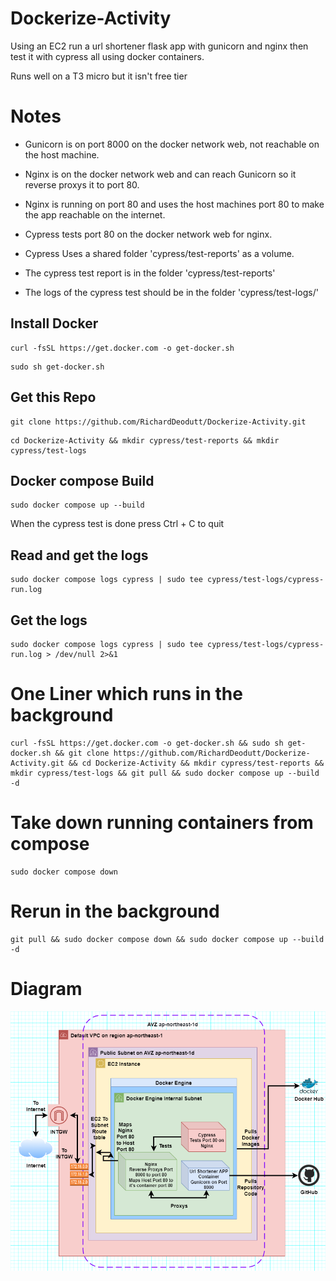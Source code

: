 # Dockerize-Activity

Using an EC2 run a url shortener flask app with gunicorn and nginx then test it with cypress all using docker containers. 

Runs well on a T3 micro but it isn't free tier

# Notes

- Gunicorn is on port 8000 on the docker network web, not reachable on the host machine. 

- Nginx is on the docker network web and can reach Gunicorn so it reverse proxys it to port 80. 

- Nginx is running on port 80 and uses the host machines port 80 to make the app reachable on the internet. 

- Cypress tests port 80 on the docker network web for nginx.

- Cypress Uses a shared folder 'cypress/test-reports' as a volume.

- The cypress test report is in the folder 'cypress/test-reports'

- The logs of the cypress test should be in the folder 'cypress/test-logs/'

## Install Docker

```
curl -fsSL https://get.docker.com -o get-docker.sh
```

```
sudo sh get-docker.sh
```

## Get this Repo

```
git clone https://github.com/RichardDeodutt/Dockerize-Activity.git
```

```
cd Dockerize-Activity && mkdir cypress/test-reports && mkdir cypress/test-logs
```

## Docker compose Build

```
sudo docker compose up --build
```

When the cypress test is done press Ctrl + C to quit

## Read and get the logs

```
sudo docker compose logs cypress | sudo tee cypress/test-logs/cypress-run.log
```

## Get the logs

```
sudo docker compose logs cypress | sudo tee cypress/test-logs/cypress-run.log > /dev/null 2>&1
```

# One Liner which runs in the background

```
curl -fsSL https://get.docker.com -o get-docker.sh && sudo sh get-docker.sh && git clone https://github.com/RichardDeodutt/Dockerize-Activity.git && cd Dockerize-Activity && mkdir cypress/test-reports && mkdir cypress/test-logs && git pull && sudo docker compose up --build -d
```

# Take down running containers from compose

```
sudo docker compose down
```

# Rerun in the background

```
git pull && sudo docker compose down && sudo docker compose up --build -d
```

# Diagram

<p align="center">
<a href="https://github.com/RichardDeodutt/Dockerize-Activity/blob/main/images/Dockerize-Activity.drawio.png"><img src="https://github.com/RichardDeodutt/Dockerize-Activity/blob/main/images/Dockerize-Activity.drawio.png" />
</p>